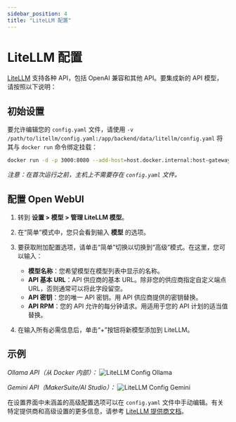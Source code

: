 ```yaml
---
sidebar_position: 4
title: "LiteLLM 配置"
---
```


# LiteLLM 配置

[LiteLLM](https://litellm.vercel.app/docs/proxy/configs#quick-start) 支持各种 API，包括 OpenAI 兼容和其他 API。要集成新的 API 模型，请按照以下说明：

## 初始设置

要允许编辑您的 `config.yaml` 文件，请使用 `-v /path/to/litellm/config.yaml:/app/backend/data/litellm/config.yaml` 将其与 `docker run` 命令绑定挂载：

```bash
docker run -d -p 3000:8080 --add-host=host.docker.internal:host-gateway -v open-webui:/app/backend/data -v /path/to/litellm/config.yaml:/app/backend/data/litellm/config.yaml --name open-webui --restart always ghcr.io/open-webui/open-webui:main
```

_注意：在首次运行之前，主机上不需要存在 `config.yaml` 文件。_

## 配置 Open WebUI

1. 转到 **设置 > 模型 > 管理 LiteLLM 模型**。
2. 在“简单”模式中，您只会看到输入 **模型** 的选项。
3. 要获取附加配置选项，请单击“简单”切换以切换到“高级”模式。在这里，您可以输入：

   - **模型名称**：您希望模型在模型列表中显示的名称。
   - **API 基本 URL**：API 供应商的基本 URL。除非您的供应商指定自定义端点 URL，否则通常可以将此字段留空。
   - **API 密钥**：您的唯一 API 密钥。用 API 供应商提供的密钥替换。
   - **API RPM**：您的 API 允许的每分钟请求。用适用于您的 API 计划的适当值替换。

4. 在输入所有必需信息后，单击“+”按钮将新模型添加到 LiteLLM。

## 示例

_Ollama API（从 Docker 内部）：_
![LiteLLM Config Ollama](/img/tutorial_litellm_ollama.png)

_Gemini API（MakerSuite/AI Studio）：_
![LiteLLM Config Gemini](/img/tutorial_litellm_gemini.png)

在设置界面中未涵盖的高级配置选项可以在 `config.yaml` 文件中手动编辑。有关特定提供商和高级设置的更多信息，请参考 [LiteLLM 提供商文档](https://litellm.vercel.app/docs/providers)。
